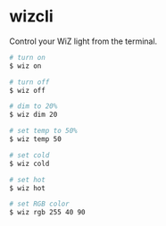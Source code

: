 # wizcli

Control your WiZ light from the terminal.

```bash
# turn on
$ wiz on

# turn off
$ wiz off

# dim to 20%
$ wiz dim 20

# set temp to 50%
$ wiz temp 50

# set cold
$ wiz cold

# set hot
$ wiz hot

# set RGB color
$ wiz rgb 255 40 90
```

